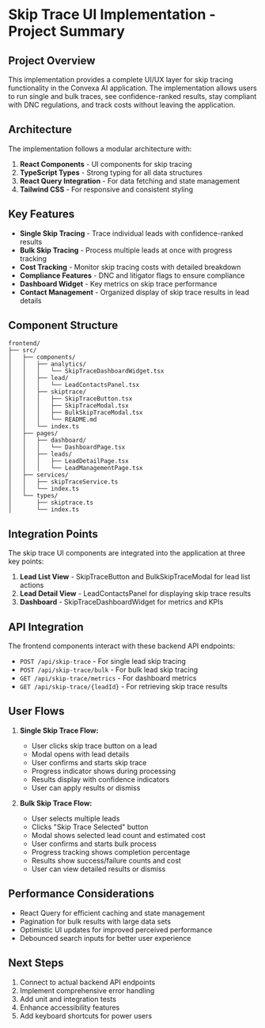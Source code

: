 # Skip Trace UI Implementation - Project Summary

## Project Overview

This implementation provides a complete UI/UX layer for skip tracing functionality in the Convexa AI application. The implementation allows users to run single and bulk traces, see confidence-ranked results, stay compliant with DNC regulations, and track costs without leaving the application.

## Architecture

The implementation follows a modular architecture with:

1. **React Components** - UI components for skip tracing
2. **TypeScript Types** - Strong typing for all data structures
3. **React Query Integration** - For data fetching and state management
4. **Tailwind CSS** - For responsive and consistent styling

## Key Features

- **Single Skip Tracing** - Trace individual leads with confidence-ranked results
- **Bulk Skip Tracing** - Process multiple leads at once with progress tracking
- **Cost Tracking** - Monitor skip tracing costs with detailed breakdown
- **Compliance Features** - DNC and litigator flags to ensure compliance
- **Dashboard Widget** - Key metrics on skip trace performance
- **Contact Management** - Organized display of skip trace results in lead details

## Component Structure

```
frontend/
├── src/
│   ├── components/
│   │   ├── analytics/
│   │   │   └── SkipTraceDashboardWidget.tsx
│   │   ├── lead/
│   │   │   └── LeadContactsPanel.tsx
│   │   ├── skiptrace/
│   │   │   ├── SkipTraceButton.tsx
│   │   │   ├── SkipTraceModal.tsx
│   │   │   ├── BulkSkipTraceModal.tsx
│   │   │   └── README.md
│   │   └── index.ts
│   ├── pages/
│   │   ├── dashboard/
│   │   │   └── DashboardPage.tsx
│   │   ├── leads/
│   │   │   ├── LeadDetailPage.tsx
│   │   │   └── LeadManagementPage.tsx
│   ├── services/
│   │   ├── skipTraceService.ts
│   │   └── index.ts
│   └── types/
│       ├── skiptrace.ts
│       └── index.ts
```

## Integration Points

The skip trace UI components are integrated into the application at three key points:

1. **Lead List View** - SkipTraceButton and BulkSkipTraceModal for lead list actions
2. **Lead Detail View** - LeadContactsPanel for displaying skip trace results
3. **Dashboard** - SkipTraceDashboardWidget for metrics and KPIs

## API Integration

The frontend components interact with these backend API endpoints:

- `POST /api/skip-trace` - For single lead skip tracing
- `POST /api/skip-trace/bulk` - For bulk lead skip tracing
- `GET /api/skip-trace/metrics` - For dashboard metrics
- `GET /api/skip-trace/{leadId}` - For retrieving skip trace results

## User Flows

1. **Single Skip Trace Flow:**
   - User clicks skip trace button on a lead
   - Modal opens with lead details
   - User confirms and starts skip trace
   - Progress indicator shows during processing
   - Results display with confidence indicators
   - User can apply results or dismiss

2. **Bulk Skip Trace Flow:**
   - User selects multiple leads
   - Clicks "Skip Trace Selected" button
   - Modal shows selected lead count and estimated cost
   - User confirms and starts bulk process
   - Progress tracking shows completion percentage
   - Results show success/failure counts and cost
   - User can view detailed results or dismiss

## Performance Considerations

- React Query for efficient caching and state management
- Pagination for bulk results with large data sets
- Optimistic UI updates for improved perceived performance
- Debounced search inputs for better user experience

## Next Steps

1. Connect to actual backend API endpoints
2. Implement comprehensive error handling
3. Add unit and integration tests
4. Enhance accessibility features
5. Add keyboard shortcuts for power users
